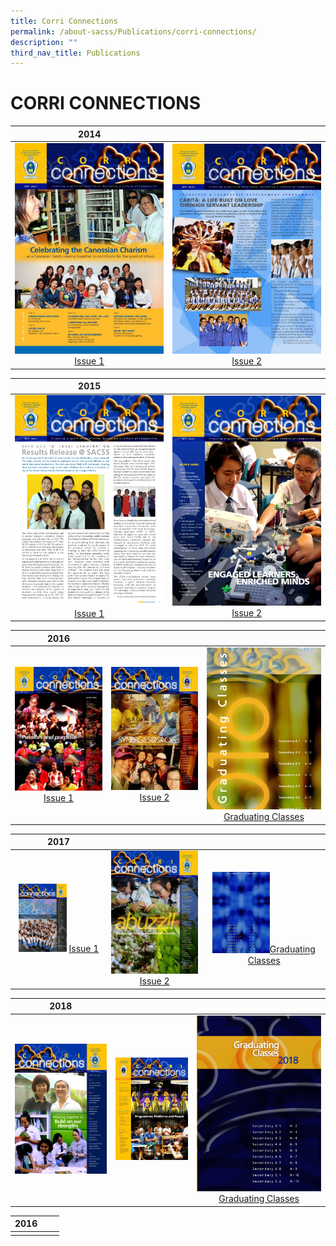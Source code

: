 ```yaml
---
title: Corri Connections
permalink: /about-sacss/Publications/corri-connections/
description: ""
third_nav_title: Publications
---
```

# CORRI CONNECTIONS

|  2014 |   | 
|:---:|:---:|
| ![](/images/About%20us/CORRI%20CONNECTIONS/corri14.jpg) <a href="/files/About%20us/SAC_14_CC-web.pdf" target = "_blank"> Issue 1 </a> | ![](/images/About%20us/CORRI%20CONNECTIONS/sac_corri_14_issue2.jpg) <a href="/files/About%20us/SAC_14_CC2-web.pdf" target = "_blank"> Issue 2 </a>  |

|2015  |   | 
|:---:|:---:|
|![](/images/About%20us/CORRI%20CONNECTIONS/SAC15-CORRI1-web_pages-to-jpg-0001.jpg) <a href="/files/About%20us/SAC15-CORRI1-web.pdf" target = "_blank"> Issue 1 </a>  | ![](/images/About%20us/CORRI%20CONNECTIONS/SAC15-CORRI_2-web_page-0001.jpg) <a href="/files/About%20us/SAC15-CORRI_2-web.pdf" target = "_blank"> Issue 2 </a> | 

|  2016 |   |   |
|:---:|:---:|:---:|
| ![](/images/About%20us/CORRI%20CONNECTIONS/SAC16-CORRI_1-web_pages-to-jpg-0001-724x1024.jpg) <a href="/files/About%20us/SAC16-CORRI_1-web.pdf" target = "_blank"> Issue 1 </a>   | ![](/images/About%20us/CORRI%20CONNECTIONS/SAC16_CC2-web_page-0001-724x1024.jpg) <a href="/files/About%20us/SAC16_CC2-web.pdf" target = "_blank"> Issue 2 </a> | ![](/images/About%20us/CORRI%20CONNECTIONS/SAC16_CC2-IN-web_page-0001.jpg) <a href="/files/About%20us/SAC16_CC2-IN-web.pdf" target = "_blank">Graduating Classes </a> |

|  2017 |   |   |
|:---:|:---:|:---:|
| <img src="/images/About%20us/CORRI%20CONNECTIONS/SAC17-CORRI-1-web-page-001-scaled.jpg" style="width:55%">  <a href="/files/About%20us/SAC17-CORRI-1-web.pdf" target = "_blank"> Issue 1 </a>  | ![](/images/About%20us/CORRI%20CONNECTIONS/SAC17-C2_Pub-web-page-001-724x1024.jpg) <a href="/files/About%20us/SAC17-C2_Pub-web.pdf" target = "_blank"> Issue 2 </a>  | <img src="/images/About%20us/CORRI%20CONNECTIONS/SAC17-CORRI2_Gradweb-page-001-1.jpg" style="width:50%"><a href="/files/About%20us/SAC17-CORRI2_Gradweb.pdf" target = "_blank">Graduating Classes</a>  |



|  2018 |   |   |
|:---:|:---:|:---:|
|![](/images/About%20us/CORRI%20CONNECTIONS/SAC18-CORRI-Issue1-app-page-001-2-scaled.jpg)   | ![](/images/About%20us/CORRI%20CONNECTIONS/SAC18-CORRI_2-Pub-web-page-001-724x1024.jpg)  |![](/images/About%20us/CORRI%20CONNECTIONS/SAC18-CORRI_2-Grad-web-page-001.jpg) <a href="/files/About%20us/SAC18-CORRI_2-Grad-web.pdf" target = "_blank">Graduating Classes</a>  |

|  2016 |   |   |
|:---:|:---:|:---:|
|   |   |   |